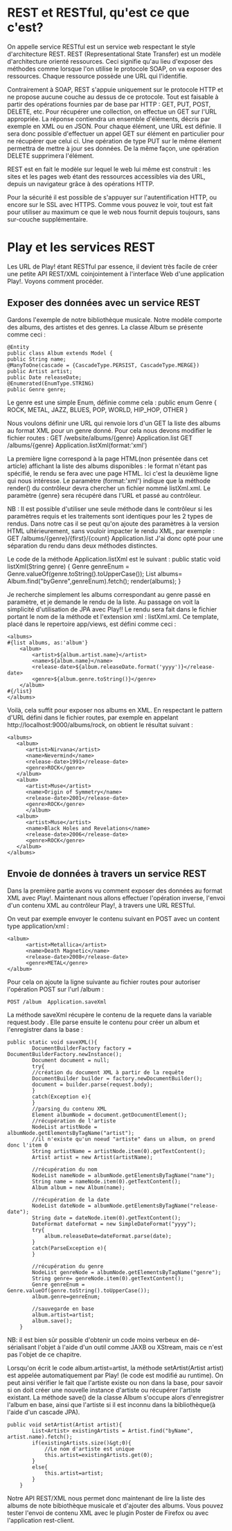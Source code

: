 # REST et RESTful, qu'est ce que c'est?

On appelle service RESTful est un service web respectant le style d'architecture REST.
REST (Representational State Transfer) est un modèle d'architecture orienté ressources. Ceci signifie qu'au lieu d'exposer des méthodes comme lorsque l'on utilise le protocole SOAP, on va exposer des ressources. Chaque ressource possède une URL qui l'identifie.

Contrairement à SOAP, REST s'appuie uniquement sur le protocole HTTP et ne propose aucune couche au dessus de ce protocole. Tout est faisable à partir des opérations fournies par de base par HTTP : GET, PUT, POST, DELETE, etc.
Pour récupérer une collection, on effectue un GET sur l'URL appropriée.
La réponse contiendra un ensemble d'éléments, décris par exemple en XML ou en JSON. Pour chaque élément, une URL est définie. Il sera donc possible d'effectuer un appel GET sur élément en particulier pour ne récupérer que celui ci. Une opération de type PUT sur le même élement permettra de mettre à jour ses données. De la même façon, une opération DELETE supprimera l'élément.

REST est en fait le modèle sur lequel le web lui même est construit : les sites et les pages web étant des ressources accessibles via des URL, depuis un navigateur grâce à des opérations HTTP.

Pour la sécurité il est possible de s'appuyer sur l'autentification HTTP, ou encore sur le SSL avec HTTPS. Comme vous pouvez le voir, tout est fait pour utiliser au maximum ce que le web nous fournit depuis toujours, sans sur-couche supplémentaire.

# Play et les services REST

Les URL de Play! étant RESTful par essence, il devient très facile de créer une petite API REST/XML coinjointement à l'interface Web d'une application Play!.
Voyons comment procéder.

## Exposer des données avec un service REST

Gardons l'exemple de notre bibliothèque musicale. Notre modèle comporte des albums, des artistes et des genres.
La classe Album se présente comme ceci :

	@Entity
	public class Album extends Model {
	public String name;
	@ManyToOne(cascade = {CascadeType.PERSIST, CascadeType.MERGE})
	public Artist artist;
	public Date releaseDate;
	@Enumerated(EnumType.STRING)
	public Genre genre;

Le genre est une simple Enum, définie comme cela :
	public enum Genre {
		ROCK, METAL, JAZZ, BLUES, POP, WORLD, HIP_HOP, OTHER
	}

Nous voulons définir une URL qui renvoie lors d'un GET la liste des albums au format XML pour un genre donné.
Pour cela nous devons modifier le fichier routes :
	GET /website/albums/{genre}       Application.list
	GET /albums/{genre}   Application.listXml(format:'xml')

La première ligne correspond à la page HTML(non présentée dans cet article) affichant la liste des albums disponibles : le format n'étant pas spécifié, le rendu se fera avec une page HTML.
Ici c'est la deuxième ligne qui nous intéresse. Le paramètre (format:'xml') indique que la méthode render() du contrôleur devra chercher un fichier nommé listXml.xml.
Le paramètre {genre} sera récupéré dans l'URL et passé au contrôleur.

NB :
Il est possible d'utiliser une seule méthode dans le contrôleur si les paramètres requis et les traitements sont identiques pour les 2 types de rendus.
Dans notre cas il se peut qu'on ajoute des paramètres à la version HTML ultérieurement, sans vouloir impacter le rendu XML, par exemple :
	GET /albums/{genre}/{first}/{count} Application.list
J'ai donc opté pour une séparation du rendu dans deux méthodes distinctes.

Le code de la méthode Application.listXml est le suivant :
public static void listXml(String genre) {
		Genre genreEnum = Genre.valueOf(genre.toString().toUpperCase());
		List<Album> albums= Album.find("byGenre",genreEnum).fetch();
		render(albums);
	}

Je recherche simplement les albums correspondant au genre passé en paramètre, et je demande le rendu de la liste. Au passage on voit la simplicité d'utilisation de JPA avec Play!! Le rendu sera fait dans le fichier portant le nom de la méthode et l'extension xml : listXml.xml.
Ce template, placé dans le repertoire app/views, est défini comme ceci :

    <albums>   
    #{list albums, as:'album'}
        <album>
            <artist>${album.artist.name}</artist>
            <name>${album.name}</name>
            <release-date>${album.releaseDate.format('yyyy')}</release-date>
            <genre>${album.genre.toString()}</genre>
        </album>
    #{/list}
    </albums>


Voilà, cela suffit pour exposer nos albums en XML. En respectant le pattern d'URL défini dans le fichier routes, par exemple en appelant http://localhost:9000/albums/rock, on obtient le résultat suivant :

    <albums>
       <album>
          <artist>Nirvana</artist>
          <name>Nevermind</name>
          <release-date>1991</release-date>
          <genre>ROCK</genre>
       </album>
       <album>
          <artist>Muse</artist>
          <name>Origin of Symmetry</name>
          <release-date>2001</release-date>
          <genre>ROCK</genre>
          </album>
       <album>
          <artist>Muse</artist>
          <name>Black Holes and Revelations</name>
          <release-date>2006</release-date>
          <genre>ROCK</genre>
       </album>
    </albums>


## Envoie de données à travers un service REST

Dans la première partie avons vu comment exposer des données au format XML avec Play!.
Maintenant nous allons effectuer l'opération inverse, l'envoi d'un contenu XML au contrôleur Play!, à travers une URL RESTful.

On veut par exemple envoyer le contenu suivant en POST avec un content type application/xml :

    <album>
          <artist>Metallica</artist>
          <name>Death Magnetic</name>
          <release-date>2008</release-date>
          <genre>METAL</genre>
    </album>


Pour cela on ajoute la ligne suivante au fichier routes pour autoriser l'opération POST sur l'url /album :

	POST /album  Application.saveXml

La méthode saveXml récupère le contenu de la requete dans la variable request.body .
Elle parse ensuite le contenu pour créer un album et l'enregistrer dans la base :

	public static void saveXML(){
			DocumentBuilderFactory factory = DocumentBuilderFactory.newInstance();
			Document document = null;
			try{
			//création du document XML à partir de la requête
			DocumentBuilder builder = factory.newDocumentBuilder();
			document = builder.parse(request.body);
			}
			catch(Exception e){
			}
			//parsing du contenu XML
			Element albumNode = document.getDocumentElement();
			//récupération de l'artiste
			NodeList artistNode = albumNode.getElementsByTagName("artist");
			//il n'existe qu'un noeud "artiste" dans un album, on prend donc l'item 0
			String artistName = artistNode.item(0).getTextContent();
			Artist artist = new Artist(artistName);
	
			//récupération du nom
			NodeList nameNode = albumNode.getElementsByTagName("name");
			String name = nameNode.item(0).getTextContent();
			Album album = new Album(name);
	
			//récupération de la date
			NodeList dateNode = albumNode.getElementsByTagName("release-date");
			String date = dateNode.item(0).getTextContent();
			DateFormat dateFormat = new SimpleDateFormat("yyyy");
			try{
				album.releaseDate=dateFormat.parse(date);
			}
			catch(ParseException e){
			}
	
			//récupération du genre
			NodeList genreNode = albumNode.getElementsByTagName("genre");
			String genre= genreNode.item(0).getTextContent();
			Genre genreEnum = Genre.valueOf(genre.toString().toUpperCase());
			album.genre=genreEnum;
	
			//sauvegarde en base
			album.artist=artist;
			album.save();
		} 

NB: il est bien sûr possible d'obtenir un code moins verbeux en dé-sérialisant l'objet à l'aide d'un outil comme JAXB ou XStream, mais ce n'est pas l'objet de ce chapitre.

Lorsqu'on écrit le code album.artist=artist, la méthode setArtist(Artist artist) est appelée automatiquement par Play! (le code est modifié au runtime). On peut ainsi vérifier le fait que l'artiste existe ou non dans la base, pour savoir si on doit créer une nouvelle instance d'artiste ou récupérer l'artiste existant.
La méthode save() de la classe Album s'occupe alors d'enregistrer l'album en base, ainsi que l'artiste si il est inconnu dans la bibliothèque(à l'aide d'un cascade JPA).

	public void setArtist(Artist artist){
			List<Artist> existingArtists = Artist.find("byName", artist.name).fetch();
			if(existingArtists.size()&gt;0){
				//Le nom d'artiste est unique
				this.artist=existingArtists.get(0);
			}
			else{
				this.artist=artist;
			}
		}

Notre API REST/XML nous permet donc maintenant de lire la liste des albums de note bibiothèque musicale et d'ajouter des albums.
Vous pouvez tester l'envoi de contenu XML avec le plugin Poster de Firefox ou avec l'application rest-client.
